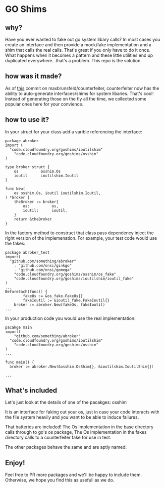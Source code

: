 # GO Shims

## why?
Have you ever wanted to fake out go system libary calls? In most cases you create an interface and then provide a mock/fake implementation and a shim that calls the real calls. That's great if you only have to do it once. What happens when it becomes a pattern and these little utilities end up duplicated everywhere...that's a problem. This repo is the solution.

## how was it made?
As of [this](https://github.com/maxbrunsfeld/counterfeiter/commit/c2f4a41282ca1e8652d0b534450f021380b1bf39) commit on maxbrunsfeld/counterfeiter, counterfeiter now has the ability to auto-generate interfaces/shims for system libaries. That's cool! Instead of generating those on the fly all the time, we collected some popular ones here for your convience. 

## how to use it?
In your struct for your class add a varible referencing the interface:
```
package abroker
import (
  "code.cloudfoundry.org/goshims/ioutilshim"
	"code.cloudfoundry.org/goshims/osshim"
)

type broker struct {
	os          osshim.Os
	ioutil      ioutilshim.Ioutil
}

func New(
	os osshim.Os, ioutil ioutilshim.Ioutil,
) *broker {
	theBroker := broker{
		os:          os,
		ioutil:      ioutil,
	}
	return &theBroker
}
```
In the factory method to construct that class pass dependency inject the right version of the implemenation.
For example, your test code would use the fakes:
```
package abroker_test
import(
  "github.com/something/abroker"
	. "github.com/onsi/ginkgo"
	. "github.com/onsi/gomega"
	"code.cloudfoundry.org/goshims/osshim/os_fake"
	"code.cloudfoundry.org/goshims/ioutilshim/ioutil_fake"
)
... 
BeforeEach(func() {
		fakeOs := &os_fake.FakeOs{}
		fakeIoutil := &ioutil_fake.FakeIoutil{}
    broker := abroker.New(fakeOs, fakeIoutil)
...
```
In your production code you would use the real implementation:
```
pacakge main
import(
	"github.com/something/abroker"
  "code.cloudfoundry.org/goshims/ioutilshim"
	"code.cloudfoundry.org/goshims/osshim"
)
...

func main() {
  broker := abroker.New(&osshim.OsShim{}, &ioutilshim.IoutilShim{})

...

```

## What's included

Let's just look at the details of one of the pacakges: osshim

It is an interface for faking out your os, just in case your code interacts with the file system heavily and you want to be able to induce failures.

That batteries are included!
The Os implementation in the base directory calls through to go's os package,
The Os implementation in the fakes directory calls to a counterfeiter fake for use in test.

The other packages behave the same and are aptly named.

## Enjoy!
Feel free to PR more packages and we'll be happy to include them. Otherwise, we hope you find this as usefull as we do.
